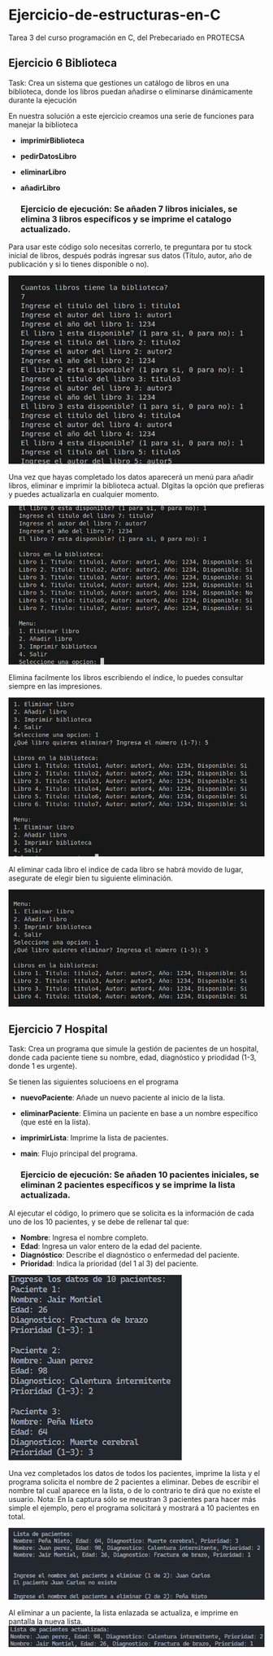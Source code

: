 # Ejercicio-de-estructuras-en-C
Tarea 3 del curso programación en C, del Prebecariado en PROTECSA 

## Ejercicio 6 Biblioteca
Task: Crea un sistema que gestiones un catálogo de libros en una biblioteca, donde los libros puedan añadirse o eliminarse dinámicamente durante la ejecución 

En nuestra solución a este ejercicio creamos una serie de funciones para manejar la biblioteca  

- **imprimirBiblioteca**
- **pedirDatosLibro**
- **eliminarLibro**
- **añadirLibro**

  ### Ejercicio de ejecución: Se añaden 7 libros iniciales, se elimina 3 libros específicos y se imprime el catalogo actualizado.
Para usar este código solo necesitas correrlo, te preguntara por tu stock inicial de libros, después podrás ingresar sus datos (Título, autor, año de publicación y si lo tienes disponible o no).

![Ingresamos 7 libros](capturas/Agregar7Libros.png)
<br>

Una vez que hayas completado los datos aparecerá un menú para añadir libros, eliminar e imprimir la biblioteca actual. DIgitas la opción que prefieras y puedes actualizarla en cualquier momento.

![Menú desplegado](capturas/imprimirMenu.png)
<br>

Elimina facilmente los libros escribiendo el índice, lo puedes consultar siempre en las impresiones.

![Eliminando libro 5](capturas/eliminando.png)
<br>

Al eliminar cada libro el indice de cada libro se habrá movido de lugar, asegurate de elegir bien tu siguiente eliminación. 

![Catalogo actualizado al eliminar 3 libros](capturas/resultadoFInal.png)


## Ejercicio 7 Hospital
Task: Crea un programa que simule la gestión de pacientes de un hospital, donde cada paciente tiene su nombre, edad, diagnóstico y priodidad (1-3, donde 1 es urgente).

Se tienen las siguientes solucioens en el programa
- **nuevoPaciente**: Añade un nuevo paciente al inicio de la lista. 
- **eliminarPaciente**: Elimina un paciente en base a un nombre específico (que esté en la lista).
- **imprimirLista**: Imprime la lista de pacientes.
- **main**: Flujo principal del programa.

  ### Ejercicio de ejecución: Se añaden 10 pacientes iniciales, se eliminan 2 pacientes específicos y se imprime la lista actualizada.
Al ejecutar el código, lo primero que se solicita es la información de cada uno de los 10 pacientes, y se debe de rellenar tal que:
- **Nombre**: Ingresa el nombre completo.
- **Edad**: Ingresa un valor entero de la edad del paciente.
- **Diagnóstico**: Describe el diagnóstico o enfermedad del paciente.
- **Prioridad**: Indica la prioridad (del 1 al 3) del paciente.

![Ingresamos 10 pacientes con sus datos](capturas/AgregarPacientes.png)
<br>

Una vez completados los datos de todos los pacientes, imprime la lista y el programa solicita el nombre de 2 pacientes a eliminar. Debes de escribir el nombre tal cual aparece en la lista, o de lo contrario te dirá que no existe el usuario.
Nota: En la captura sólo se meustran 3 pacientes para hacer más simple el ejemplo, pero el programa solicitará y mostrará a 10 pacientes en total.

![Borramos a 2 personas](capturas/EliminarPacientes.png)
<br>

Al eliminar a un paciente, la lista enlazada se actualiza, e imprime en pantalla la nueva lista.
![Lista Final](capturas/ListaFinal.png)
<br>